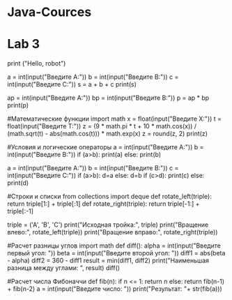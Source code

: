 # Java-Cources
# Lab 3

print ("Hello,  robot")

a = int(input("Введите A:"))
b = int(input("Введите B:"))
c = int(input("Введите C:"))
s = a + b + c
print(s)

ap = int(input("Введите A:"))
bp = int(input("Введите B:"))
p = ap * bp
print(p)

#Математические функции
import math
x = float(input("Введите X:"))
t = float(input("Введите T:"))
z = (9 * math.pi * t + 10 * math.cos(x)) / (math.sqrt(t) - abs(math.cos(t))) * math.exp(x)
z = round(z, 2)
print(z)

#Условия и логические операторы
a = int(input("Введите A:"))
b = int(input("Введите B:"))
if (a>b):
 print(a)
else:
 print(b)

a = int(input("Введите A:"))
b = int(input("Введите B:"))
c = int(input("Введите C:"))
if (a>b):
 d=a
else:
 d=b
if (c>d):
 print(c)
else:
 print(d)

#Строки и списки
from collections import deque
def rotate_left(triple):
    return triple[1:] + triple[:1]
def rotate_right(triple):
    return triple[-1:] + triple[:-1]

triple = ('A', 'B', 'C')
print("Исходная тройка:", triple)
print("Вращение влево:", rotate_left(triple))
print("Вращение вправо:", rotate_right(triple))

#Расчет разницы углов
import math
def diff():
    alpha = int(input("Введите первый угол: "))
    beta = int(input("Введите второй угол: "))
    diff1 = abs(beta - alpha)
    diff2 = 360 - diff1
    result = min(diff1, diff2)
    print("Наименьшая разница между углами: ", result)
diff()

#Расчет числа Фибоначчи
def fib(n):
    if n <= 1:
        return n
    else:
        return fib(n-1) + fib(n-2)
a = int(input("Введите число: "))
print("Результат: "+ str(fib(a)))
